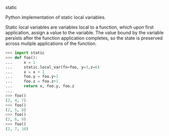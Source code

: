 static

Python implementation of static local variables.

Static local variables are variables local to a function, which upon
first application, assign a value to the variable.  The value bound
by the variable persists after the function application completes,
so the state is preserved across muliple applications of the function.


```python
>>> import static
>>> def foo():
...     x = 1
...     static.local_var(fn=foo, y=3,z=6)
...     x = x + 1
...     foo.y = foo.y+1
...     foo.z = foo.z+1
...     return x, foo.y, foo.z
...
>>> foo()
(2, 4, 7)
>>> foo()
(2, 5, 8)
>>> foo()
(2, 6, 9)
>>> foo()
(2, 7, 10)
```
